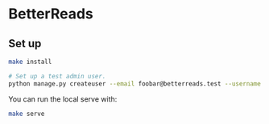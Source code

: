 # BetterReads

## Set up

```bash
make install

# Set up a test admin user.
python manage.py createuser --email foobar@betterreads.test --username foobar
```

You can run the local serve with:

```bash
make serve
```
